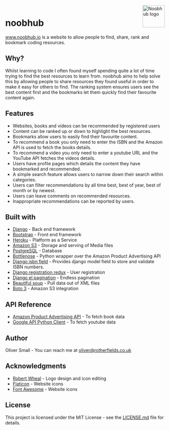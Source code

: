 <a href="https://www.noobhub.io">
    <img src="https://www.noobhub.io/static/website/noobhub-twit.png" alt="Noobhub logo" title="noobhub" align="right" height="70" />
</a>

# noobhub

www.noobhub.io is a website to allow people to find, share, rank and bookmark coding resources.

## Why?

Whilst learning to code I often found myself spending quite a lot of time trying to find the best resources to learn from. 
noobhub aims to help solve this by allowing people to share resources they found useful in order to make it easy for others to find.
The ranking system ensures users see the best content first and the bookmarks let them quickly find their favourite content again.

## Features

* Websites, books and videos can be recommended by registered users
* Content can be ranked up or down to highlight the best resources.
* Bookmarks allow users to easily find their favourite content.
* To recommend a book you only need to enter the ISBN and the Amazon API is used to fetch the books details.
* To recommend a video you only need to enter a youtube URL and the YouTube API fetches the videos details.
* Users have profile pages which details the content they have bookmarked and recommended. 
* A simple search feature allows users to narrow down their search within categories.
* Users can filter recommendations by all time best, best of year, best of month or by newest.
* Users can leave comments on recommended resources. 
* Inappropriate recommendations can be reported by users.


## Built with

* [Django](https://www.djangoproject.com/) - Back end framework 
* [Bootstrap](https://getbootstrap.com/) - Front end framework
* [Heroku](https://www.heroku.com/home) - Platform as a Service
* [Amazon S3](https://aws.amazon.com/s3) - Storage and serving of Media files 
* [PostgreSQL](https://www.postgresql.org/) - Database
* [Bottlenose](https://github.com/lionheart/bottlenose) - Python wrapper over the Amazon Product Advertising API
* [Django isbn field](https://github.com/secnot/django-isbn-field) - Provides django model field to store and validate ISBN numbers.
* [Django registration redux](https://django-registration-redux.readthedocs.io/en/latest/) - User registration
* [Django el pagination](https://github.com/shtalinberg/django-el-pagination) - Endless pagination
* [Beautiful soup](https://www.crummy.com/software/BeautifulSoup/bs4/doc/) - Pull data out of XML files
* [Boto 3](https://boto3.readthedocs.io/en/latest/) - Amazon S3 integration

## API Reference

* [Amazon Product Advertising API](https://docs.aws.amazon.com/AWSECommerceService/latest/DG/Welcome.html) - To fetch book data
* [Google API Python Client](https://developers.google.com/api-client-library/python/) - To fetch youtube data

## Author

Oliver Small - You can reach me at oliver@rotherfields.co.uk

## Acknowledgments

* [Robert Wheal](http://robertwheal.co.uk/) - Logo design and icon editing
* [Flaticon](https://www.flaticon.com) - Website icons
* [Font Awesome](https://fontawesome.com/) - Website icons

## License

This project is licensed under the MIT License - see the [LICENSE.md](LICENSE.md) file for details.
